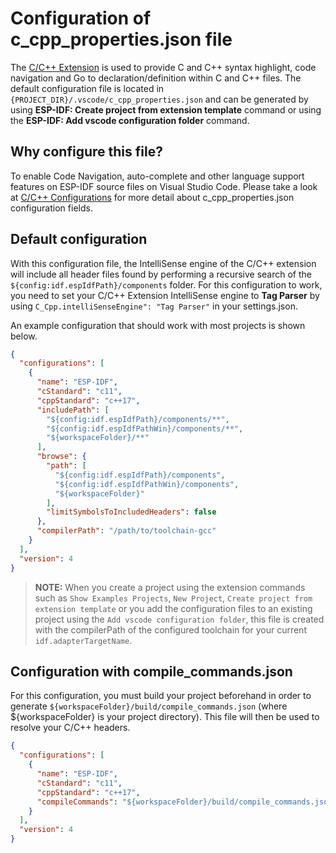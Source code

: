 # Configuration of c_cpp_properties.json file

The [C/C++ Extension](https://marketplace.visualstudio.com/items?itemName=ms-vscode.cpptools) is used to provide C and C++ syntax highlight, code navigation and Go to declaration/definition within C and C++ files.
The default configuration file is located in `{PROJECT_DIR}/.vscode/c_cpp_properties.json` and can be generated by using **ESP-IDF: Create project from extension template** command or using the **ESP-IDF: Add vscode configuration folder** command.

## Why configure this file?

To enable Code Navigation, auto-complete and other language support features on ESP-IDF source files on Visual Studio Code. Please take a look at [C/C++ Configurations](https://code.visualstudio.com/docs/cpp/config-linux#_cc-configurations) for more detail about c_cpp_properties.json configuration fields.

## Default configuration

With this configuration file, the IntelliSense engine of the C/C++ extension will include all header files found by performing a recursive search of the `${config:idf.espIdfPath}/components` folder.
For this configuration to work, you need to set your C/C++ Extension IntelliSense engine to **Tag Parser** by using `C_Cpp.intelliSenseEngine": "Tag Parser"` in your settings.json.

An example configuration that should work with most projects is shown below.

```json
{
  "configurations": [
    {
      "name": "ESP-IDF",
      "cStandard": "c11",
      "cppStandard": "c++17",
      "includePath": [
        "${config:idf.espIdfPath}/components/**",
        "${config:idf.espIdfPathWin}/components/**",
        "${workspaceFolder}/**"
      ],
      "browse": {
        "path": [
          "${config:idf.espIdfPath}/components",
          "${config:idf.espIdfPathWin}/components",
          "${workspaceFolder}"
        ],
        "limitSymbolsToIncludedHeaders": false
      },
      "compilerPath": "/path/to/toolchain-gcc"
    }
  ],
  "version": 4
}
```

> **NOTE:** When you create a project using the extension commands such as `Show Examples Projects`, `New Project`, `Create project from extension template` or you add the configuration files to an existing project using the `Add vscode configuration folder`, this file is created with the compilerPath of the configured toolchain for your current `idf.adapterTargetName`.

## Configuration with compile_commands.json

For this configuration, you must build your project beforehand in order to generate `${workspaceFolder}/build/compile_commands.json` (where \${workspaceFolder} is your project directory). This file will then be used to resolve your C/C++ headers.

```json
{
  "configurations": [
    {
      "name": "ESP-IDF",
      "cStandard": "c11",
      "cppStandard": "c++17",
      "compileCommands": "${workspaceFolder}/build/compile_commands.json"
    }
  ],
  "version": 4
}
```
